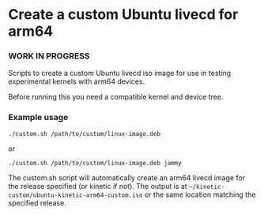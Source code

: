 # Create a custom Ubuntu livecd for arm64

### WORK IN PROGRESS

Scripts to create a custom Ubuntu livecd iso image for use in testing experimental kernels with arm64 devices.

Before running this you need a compatible kernel and device tree.

### Example usage

```
./custom.sh /path/to/custom/linux-image.deb
```

or

```
./custom.sh /path/to/custom/linux-image.deb jammy
```

The custom.sh script will automatically create an arm64 livecd image for the release specified (or kinetic if not).
The output is at `~/kinetic-custom/ubuntu-kinetic-arm64-custom.iso` or the same location matching the specified release.
